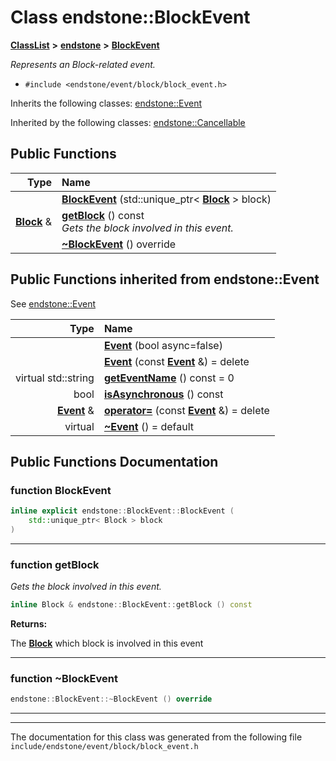 

# Class endstone::BlockEvent



[**ClassList**](annotated.md) **>** [**endstone**](namespaceendstone.md) **>** [**BlockEvent**](classendstone_1_1BlockEvent.md)



_Represents an Block-related event._ 

* `#include <endstone/event/block/block_event.h>`



Inherits the following classes: [endstone::Event](classendstone_1_1Event.md)


Inherited by the following classes: [endstone::Cancellable](classendstone_1_1Cancellable.md)




















































## Public Functions

| Type | Name |
| ---: | :--- |
|   | [**BlockEvent**](#function-blockevent) (std::unique\_ptr&lt; [**Block**](classendstone_1_1Block.md) &gt; block) <br> |
|  [**Block**](classendstone_1_1Block.md) & | [**getBlock**](#function-getblock) () const<br>_Gets the block involved in this event._  |
|   | [**~BlockEvent**](#function-blockevent) () override<br> |


## Public Functions inherited from endstone::Event

See [endstone::Event](classendstone_1_1Event.md)

| Type | Name |
| ---: | :--- |
|   | [**Event**](classendstone_1_1Event.md#function-event-12) (bool async=false) <br> |
|   | [**Event**](classendstone_1_1Event.md#function-event-22) (const [**Event**](classendstone_1_1Event.md) &) = delete<br> |
| virtual std::string | [**getEventName**](classendstone_1_1Event.md#function-geteventname) () const = 0<br> |
|  bool | [**isAsynchronous**](classendstone_1_1Event.md#function-isasynchronous) () const<br> |
|  [**Event**](classendstone_1_1Event.md) & | [**operator=**](classendstone_1_1Event.md#function-operator) (const [**Event**](classendstone_1_1Event.md) &) = delete<br> |
| virtual  | [**~Event**](classendstone_1_1Event.md#function-event) () = default<br> |






















































## Public Functions Documentation




### function BlockEvent 

```C++
inline explicit endstone::BlockEvent::BlockEvent (
    std::unique_ptr< Block > block
) 
```




<hr>



### function getBlock 

_Gets the block involved in this event._ 
```C++
inline Block & endstone::BlockEvent::getBlock () const
```





**Returns:**

The [**Block**](classendstone_1_1Block.md) which block is involved in this event 





        

<hr>



### function ~BlockEvent 

```C++
endstone::BlockEvent::~BlockEvent () override
```




<hr>

------------------------------
The documentation for this class was generated from the following file `include/endstone/event/block/block_event.h`

